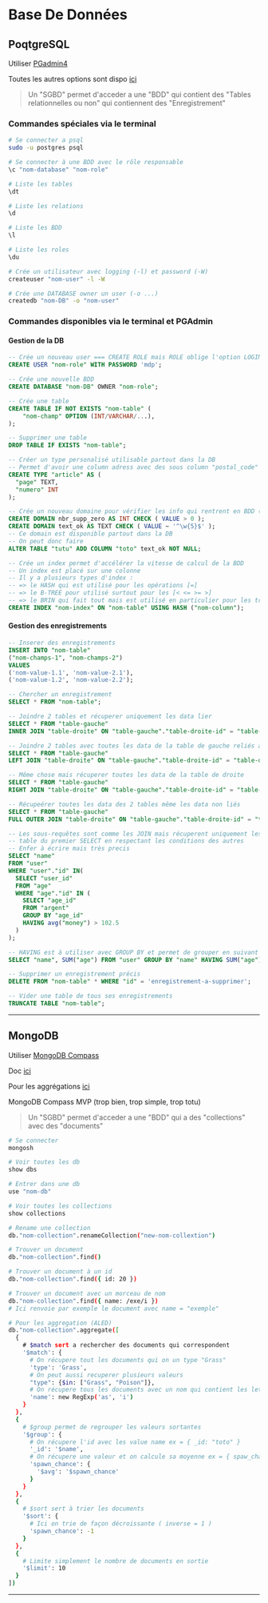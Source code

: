 # Base De Données

## PoqtgreSQL

Utiliser [PGadmin4](https://www.pgadmin.org/)

Toutes les autres options sont dispo [ici](https://www.postgresql.org/docs/current/index.html)

> Un "SGBD" permet d'acceder a une "BDD" qui contient des "Tables relationnelles ou non" qui contiennent des "Enregistrement"

### Commandes spéciales via le terminal

```bash
# Se connecter a psql
sudo -u postgres psql

# Se connecter à une BDD avec le rôle responsable
\c "nom-database" "nom-role"

# Liste les tables
\dt

# Liste les relations
\d

# Liste les BDD
\l

# Liste les roles
\du

# Crée un utilisateur avec logging (-l) et password (-W)
createuser "nom-user" -l -W

# Crée une DATABASE owner un user (-o ...)
createdb "nom-DB" -o "nom-user"
```

### Commandes disponibles via le terminal et PGAdmin

#### Gestion de la DB

```sql
-- Crée un nouveau user === CREATE ROLE mais ROLE oblige l'option LOGIN
CREATE USER "nom-role" WITH PASSWORD 'mdp';

-- Crée une nouvelle BDD
CREATE DATABASE "nom-DB" OWNER "nom-role";

-- Crée une table
CREATE TABLE IF NOT EXISTS "nom-table" (
    "nom-champ" OPTION (INT/VARCHAR/...),
);

-- Supprimer une table
DROP TABLE IF EXISTS "nom-table";

-- Créer un type personalisé utilisable partout dans la DB
-- Permet d'avoir une column adress avec des sous column "postal_code" TEXT, "enter_code" INT, "city" TEXT, ...
CREATE TYPE "article" AS (
  "page" TEXT,
  "numero" INT
);

-- Crée un nouveau domaine pour vérifier les info qui rentrent en BDD (même utilisation que TEXT/INT/...)
CREATE DOMAIN nbr_supp_zero AS INT CHECK ( VALUE > 0 );
CREATE DOMAIN text_ok AS TEXT CHECK ( VALUE ~ '^\w{5}$' );
-- Ce domain est disponible partout dans la DB
-- On peut donc faire
ALTER TABLE "tutu" ADD COLUMN "toto" text_ok NOT NULL;

-- Crée un index permet d'accélérer la vitesse de calcul de la BDD
-- Un index est placé sur une colonne
-- Il y a plusieurs types d'index :
-- => le HASH qui est utilisé pour les opérations [=]
-- => le B-TREE pour utilisé surtout pour les [< <= >= >]
-- => le BRIN qui fait tout mais est utilisé en particulier pour les très grosses bases de données
CREATE INDEX "nom-index" ON "nom-table" USING HASH ("nom-column");
```

#### Gestion des enregistrements

```sql
-- Inserer des enregistrements
INSERT INTO "nom-table"
("nom-champs-1", "nom-champs-2")
VALUES
('nom-value-1.1', 'nom-value-2.1'),
('nom-value-1.2', 'nom-value-2.2');

-- Chercher un enregistrement
SELECT * FROM "nom-table";

-- Joindre 2 tables et récuperer uniquement les data lier
SELECT * FROM "table-gauche"
INNER JOIN "table-droite" ON "table-gauche"."table-droite-id" = "table-droite"."id";

-- Joindre 2 tables avec toutes les data de la table de gauche reliés à la table de droite
SELECT * FROM "table-gauche"
LEFT JOIN "table-droite" ON "table-gauche"."table-droite-id" = "table-droite"."id";

-- Même chose mais récuperer toutes les data de la table de droite
SELECT * FROM "table-gauche"
RIGHT JOIN "table-droite" ON "table-gauche"."table-droite-id" = "table-droite"."id";

-- Récupeérer toutes les data des 2 tables même les data non liés
SELECT * FROM "table-gauche"
FULL OUTER JOIN "table-droite" ON "table-gauche"."table-droite-id" = "table-droite"."id";

-- Les sous-requêtes sont comme les JOIN mais récuperent uniquement les éléments de la
-- table du premier SELECT en respectant les conditions des autres
-- Enfer à écrire mais très precis
SELECT "name"
FROM "user"
WHERE "user"."id" IN(
  SELECT "user_id"
  FROM "age"
  WHERE "age"."id" IN (
    SELECT "age_id"
    FROM "argent"
    GROUP BY "age_id"
    HAVING avg("money") > 102.5
  )
);

-- HAVING est à utiliser avec GROUP BY et permet de grouper en suivant une certaine condition
SELECT "name", SUM("age") FROM "user" GROUP BY "name" HAVING SUM("age") > 35;

-- Supprimer un enregistrement précis
DELETE FROM "nom-table" * WHERE "id" = 'enregistrement-a-supprimer';

-- Vider une table de tous ses enregistrements
TRUNCATE TABLE "nom-table";
```

---

## MongoDB

Utiliser [MongoDB Compass](https://www.mongodb.com/fr-fr/products/compass)

Doc [ici](https://www.mongodb.com/developer/products/mongodb/cheat-sheet/)

Pour les aggrégations [ici](https://imgur.com/a/8hnrdOI)

MongoDB Compass MVP (trop bien, trop simple, trop totu)

> Un "SGBD" permet d'acceder a une "BDD" qui a des "collections" avec des "documents"

```bash
# Se connecter
mongosh

# Voir toutes les db
show dbs

# Entrer dans une db
use "nom-db"

# Voir toutes les collections
show collections

# Rename une collection
db."nom-collection".renameCollection("new-nom-collextion")

# Trouver un document
db."nom-collection".find()

# Trouver un document à un id
db."nom-collection".find({ id: 20 })

# Trouver un document avec un morceau de nom
db."nom-collection".find({ name: /exe/i })
# Ici renvoie par exemple le document avec name = "exemple"

# Pour les aggregation (ALED)
db."nom-collection".aggregate([
  {
    # $match sert a rechercher des documents qui correspondent
    '$match': {
      # On récupere tout les documents qui on un type "Grass"
      'type': 'Grass',
      # On peut aussi recuperer plusieurs valeurs
      "type": {$in: ["Grass", "Poison"]},
      # On récupere tous les documents avec un nom qui contient les lettres "as"
      'name': new RegExp('as', 'i')
    }
  },
  {
    # $group permet de regrouper les valeurs sortantes
    '$group': {
      # On récupere l'id avec les value name ex = { _id: "toto" }
      '_id': '$name',
      # On récupere une valeur et on calcule sa moyenne ex = { spaw_chanve: 2 }
      'spawn_chance': {
        '$avg': '$spawn_chance'
      }
    }
  },
  {
    # $sort sert à trier les documents
    '$sort': {
      # Ici on trie de façon décroissante ( inverse = 1 )
      'spawn_chance': -1
    }
  },
  {
    # Limite simplement le nombre de documents en sortie
    '$limit': 10
  }
])
```

---
